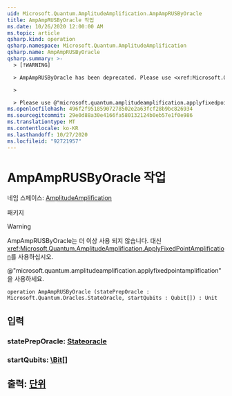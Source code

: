 ```yaml
---
uid: Microsoft.Quantum.AmplitudeAmplification.AmpAmpRUSByOracle
title: AmpAmpRUSByOracle 작업
ms.date: 10/26/2020 12:00:00 AM
ms.topic: article
qsharp.kind: operation
qsharp.namespace: Microsoft.Quantum.AmplitudeAmplification
qsharp.name: AmpAmpRUSByOracle
qsharp.summary: >-
  > [!WARNING]

  > AmpAmpRUSByOracle has been deprecated. Please use <xref:Microsoft.Quantum.AmplitudeAmplification.ApplyFixedPointAmplification> instead.

  >

  > Please use @"microsoft.quantum.amplitudeamplification.applyfixedpointamplification".
ms.openlocfilehash: 496f2f95185907278502e2a63fcf28b9bc826934
ms.sourcegitcommit: 29e0d88a30e4166fa580132124b0eb57e1f0e986
ms.translationtype: MT
ms.contentlocale: ko-KR
ms.lasthandoff: 10/27/2020
ms.locfileid: "92721957"
---
```

# <a name="ampamprusbyoracle-operation"></a>AmpAmpRUSByOracle 작업

네임 스페이스: [AmplitudeAmplification](xref:Microsoft.Quantum.AmplitudeAmplification)

패키지 [](https://nuget.org/packages/)


> [!WARNING]
> AmpAmpRUSByOracle는 더 이상 사용 되지 않습니다. 대신 <xref:Microsoft.Quantum.AmplitudeAmplification.ApplyFixedPointAmplification>를 사용하십시오.
>
> @"microsoft.quantum.amplitudeamplification.applyfixedpointamplification"을 사용하세요.



```qsharp
operation AmpAmpRUSByOracle (statePrepOracle : Microsoft.Quantum.Oracles.StateOracle, startQubits : Qubit[]) : Unit
```


## <a name="input"></a>입력

### <a name="statepreporacle--stateoracle"></a>statePrepOracle: [Stateoracle](xref:Microsoft.Quantum.Oracles.StateOracle)




### <a name="startqubits--qubit"></a>startQubits: [\Bit](xref:microsoft.quantum.lang-ref.qubit)[]





## <a name="output--unit"></a>출력: [단위](xref:microsoft.quantum.lang-ref.unit)

